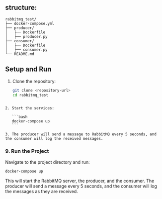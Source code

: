 ## structure:

```
rabbitmq_test/
├── docker-compose.yml
├── producer/
│   ├── Dockerfile
│   ├── producer.py
├── consumer/
│   ├── Dockerfile
│   ├── consumer.py
└── README.md
```

## Setup and Run

1. Clone the repository:
   ```bash
   git clone <repository-url>
   cd rabbitmq_test
   ```

````

2. Start the services:

   ```bash
   docker-compose up
   ```

3. The producer will send a message to RabbitMQ every 5 seconds, and the consumer will log the received messages.

````

### 9. Run the Project

Navigate to the project directory and run:

```bash
docker-compose up
```

This will start the RabbitMQ server, the producer, and the consumer. The producer will send a message every 5 seconds, and the consumer will log the messages as they are received.
